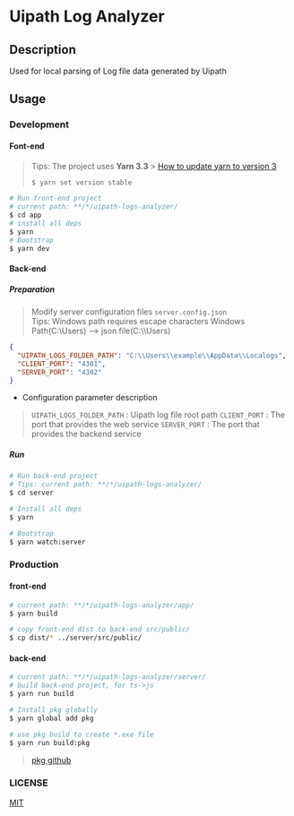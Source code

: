 # Uipath Log Analyzer

## Description

Used for local parsing of Log file data generated by Uipath

## Usage

### Development

#### Font-end

> Tips: The project uses **Yarn 3.3** > [How to update yarn to version 3](https://yarnpkg.com/getting-started/install#updating-to-the-latest-versions)
>
> ```bash
> $ yarn set version stable
> ```

```bash
# Run front-end project
# current path: **/*/uipath-logs-analyzer/
$ cd app
# install all deps
$ yarn
# Bootstrap
$ yarn dev
```

#### Back-end

##### Preparation

> Modify server configuration files `server.config.json`  
> Tips: Windows path requires escape characters
> Windows Path(C:\\Users) --> json file(C:\\\Users)

```json
{
  "UIPATH_LOGS_FOLDER_PATH": "C:\\Users\\example\\AppData\\Localogs",
  "CLIENT_PORT": "4301",
  "SERVER_PORT": "4302"
}
```

- Configuration parameter description

> `UIPATH_LOGS_FOLDER_PATH` : Uipath log file root path
> `CLIENT_PORT` : The port that provides the web service
> `SERVER_PORT` : The port that provides the backend service

##### Run

```bash
# Run back-end project
# Tips: current path: **/*/uipath-logs-analyzer/
$ cd server

# Install all deps
$ yarn

# Bootstrap
$ yarn watch:server
```

###

### Production

#### front-end

```bash
# current path: **/*/uipath-logs-analyzer/app/
$ yarn build

# copy front-end dist to back-end src/public/
$ cp dist/* ../server/src/public/
```

#### back-end

```bash
# current path: **/*/uipath-logs-analyzer/server/
# build back-end project, for ts->js
$ yarn run build

# Install pkg globally
$ yarn global add pkg

# use pkg build to create *.exe file
$ yarn run build:pkg
```

> [pkg github](https://github.com/vercel/pkg#usage)


### LICENSE

[MIT](https://github.com/HinokiSu/uipath-log-analyzer/blob/main/LICENSE)

